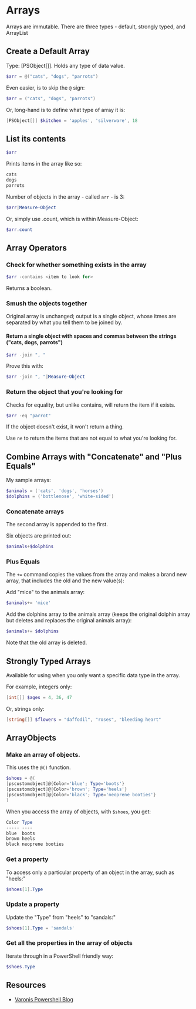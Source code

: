 # Arrays

Arrays are immutable. There are three types - default, strongly typed, and ArrayList

## Create a Default Array

Type: [PSObject[]]. Holds any type of data value.

```powershell
$arr = @("cats", "dogs", "parrots")
```

Even easier, is to skip the `@` sign:

```powershell
$arr = ("cats", "dogs", "parrots")
```

Or, long-hand is to define what type of array it is:

```powershell
[PSObject[]] $kitchen = 'apples', 'silverware', 18
```

## List its contents

```powershell
$arr
```

Prints items in the array like so:

```powershell
cats
dogs
parrots
```

Number of objects in the array - called `arr` - is 3:

```powershell
$arr|Measure-Object  
```

Or, simply use .count, which is within Measure-Object:

```powershell
$arr.count 
```

## Array Operators

### Check for whether something exists in the array

```powershell
$arr -contains <item to look for>
```

Returns a boolean.

### Smush the objects together

Original array is unchanged; output is a single object, whose itmes are separated by what you tell them to be joined by.

#### Return a single object with spaces and commas between the strings ("cats, dogs, parrots")

```powershell
$arr -join ", "
```

Prove this with:

```powershell
$arr -join ", "|Measure-Object  
```

### Return the object that you're looking for

Checks for equality, but unlike contains, will return the item if it exists.

```powershell
$arr -eq "parrot"
```

If the object doesn't exist, it won't return a thing.

Use `ne` to return the items that are not equal to what you're looking for.

## Combine Arrays with "Concatenate" and "Plus Equals"

My sample arrays:

```powershell
$animals = ('cats', 'dogs', 'horses')
$dolphins = ('bottlenose', 'white-sided')
```

### Concatenate arrays

The second array is appended to the first.

Six objects are printed out:

```powershell
$animals+$dolphins
```

### Plus Equals

The `+=` command copies the values from the array and makes a brand new array, that includes the old and the new value(s):

Add "mice" to the animals array:

```powershell
$animals+= 'mice'
```

Add the dolphins array to the animals array (keeps the original dolphin array but deletes and replaces the original animals array):

```powershell
$animals+= $dolphins
```


Note that the old array is deleted.

## Strongly Typed Arrays

Available for using when you only want a specific data type in the array. 

For example, integers only:

```powershell
[int[]] $ages = 4, 36, 47
```

Or, strings only:

```powershell
[string[]] $flowers = "daffodil", "roses", "bleeding heart"
```

## ArrayObjects

### Make an array of objects.

This uses the `@()` function.

```powershell
$shoes = @(
[pscustomobject]@{Color='blue'; Type='boots'}
[pscustomobject]@{Color='brown'; Type='heels'}
[pscustomobject]@{Color='black'; Type='neoprene booties'}
)
```

When you access the array of objects, with `$shoes`, you get:

```powershell
Color Type
----- ----
blue  boots
brown heels
black neoprene booties
```

### Get a property

To access only a particular property of an object in the array, such as "heels:"

```powershell
$shoes[1].Type
```

### Update a property

Update the "Type" from "heels" to "sandals:"

```powershell
$shoes[1].Type = 'sandals'
```

### Get all the properties in the array of objects

Iterate through in a PowerShell friendly way:

```powershell
$shoes.Type
```

## Resources

* [Varonis Powershell Blog](varonis.com/blog/powershell-array)